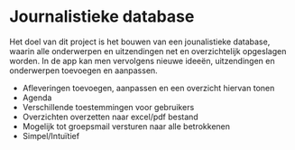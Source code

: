 Journalistieke database
=================
Het doel van dit project is het bouwen van een jounalistieke database, waarin alle onderwerpen en uitzendingen net en overzichtelijk opgeslagen worden. In de app kan men vervolgens nieuwe ideeën, uitzendingen en onderwerpen toevoegen en aanpassen. 

* Afleveringen toevoegen, aanpassen en een overzicht hiervan tonen
* Agenda
* Verschillende toestemmingen voor gebruikers
* Overzichten overzetten naar excel/pdf bestand
* Mogelijk tot groepsmail versturen naar alle betrokkenen
* Simpel/Intuïtief
